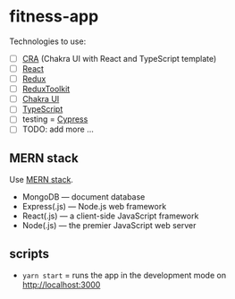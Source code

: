 # fitness-app

Technologies to use:

- [ ] [CRA](https://chakra-ui.com/getting-started/cra-guide) (Chakra UI with React and TypeScript template)
- [ ] [React](https://reactjs.org/)
- [ ] [Redux](https://redux.js.org/tutorials/essentials/part-1-overview-concepts)
- [ ] [ReduxToolkit](https://redux-toolkit.js.org/)
- [ ] [Chakra UI](https://chakra-ui.com/)
- [ ] [TypeScript](https://www.typescriptlang.org/)
- [ ] testing = [Cypress](https://www.cypress.io/)
- [ ] TODO: add more ...

## MERN stack

Use [MERN stack](https://www.mongodb.com/mern-stack).

- MongoDB — document database
- Express(.js) — Node.js web framework
- React(.js) — a client-side JavaScript framework
- Node(.js) — the premier JavaScript web server

## scripts

- `yarn start` = runs the app in the development mode on [http://localhost:3000](http://localhost:3000)
